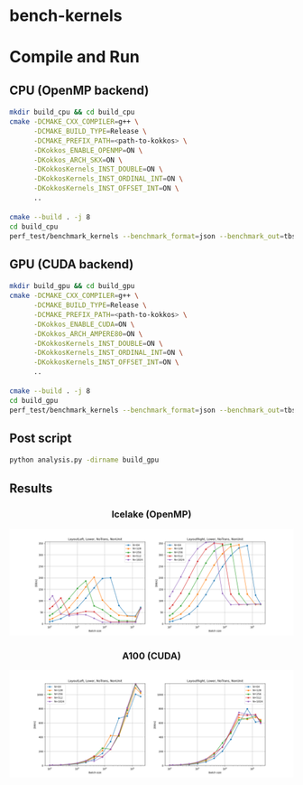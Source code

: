 # bench-kernels

# Compile and Run
## CPU (OpenMP backend)

```bash
mkdir build_cpu && cd build_cpu
cmake -DCMAKE_CXX_COMPILER=g++ \
      -DCMAKE_BUILD_TYPE=Release \
      -DCMAKE_PREFIX_PATH=<path-to-kokkos> \
      -DKokkos_ENABLE_OPENMP=ON \
      -DKokkos_ARCH_SKX=ON \
      -DKokkosKernels_INST_DOUBLE=ON \
      -DKokkosKernels_INST_ORDINAL_INT=ON \
      -DKokkosKernels_INST_OFFSET_INT=ON \
      ..

cmake --build . -j 8
cd build_cpu
perf_test/benchmark_kernels --benchmark_format=json --benchmark_out=tbsv_bench.json
```

## GPU (CUDA backend)

```bash
mkdir build_gpu && cd build_gpu
cmake -DCMAKE_CXX_COMPILER=g++ \
      -DCMAKE_BUILD_TYPE=Release \
      -DCMAKE_PREFIX_PATH=<path-to-kokkos> \
      -DKokkos_ENABLE_CUDA=ON \
      -DKokkos_ARCH_AMPERE80=ON \
      -DKokkosKernels_INST_DOUBLE=ON \
      -DKokkosKernels_INST_ORDINAL_INT=ON \
      -DKokkosKernels_INST_OFFSET_INT=ON \
      ..

cmake --build . -j 8
cd build_gpu
perf_test/benchmark_kernels --benchmark_format=json --benchmark_out=tbsv_bench.json
```

## Post script

```bash
python analysis.py -dirname build_gpu
```

## Results

<div style style=”line-height: 25%” align="center">
<h3> Icelake (OpenMP) </h3>
<img src=imgs/Tbsv_Icelake_l_n_n.png>
</div>

<div style style=”line-height: 25%” align="center">
<h3> A100 (CUDA) </h3>
<img src=imgs/Tbsv_A100_l_n_n.png>
</div>
